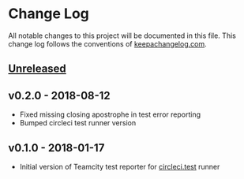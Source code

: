 # Change Log
All notable changes to this project will be documented in this file. This change log follows the conventions of [keepachangelog.com](http://keepachangelog.com/).

## [Unreleased]
 
## v0.2.0 - 2018-08-12

- Fixed missing closing apostrophe in test error reporting
- Bumped circleci test runner version

## v0.1.0 - 2018-01-17

- Initial version of Teamcity test reporter for [circleci.test](https://github.com/circleci/circleci.test) runner

[Unreleased]: https://github.com/leafclick/circleci.test.teamcity/compare/v0.1.0...HEAD
